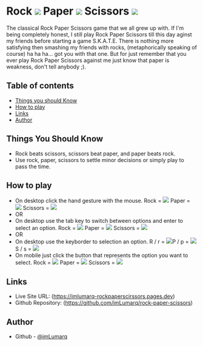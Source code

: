 # Rock <img src="./images/rock.png" max-width="40" max-height="40"> Paper <img src="./images/paper.png" max-width="40" max-height="40"> Scissors <img src="./images/scissors.png" max-width="40" max-height="40">

The classical Rock Paper Scissors game that we all grew up with. If I'm being completely honest, I still play Rock Paper Scissors till this day aginst my friends before starting a game S.K.A.T.E. There is nothing more satisfying then smashing my friends with rocks, (metaphorically speaking of course) ha ha ha... got you with that one. But for just remember that you ever play Rock Paper Scissors against me just know that paper is weakness, don't tell anybody ;).

## Table of contents

-   [Things you should Know](#thinks-you-should-know)
-   [How to play](#how-to-play)
-   [Links](#Links)
-   [Author](#author)
  
## Things You Should Know

-  Rock beats scissors, scissors beat paper, and paper beats rock.
-  Use rock, paper, scissors to settle minor decisions or simply play to pass the time.

## How to play 

-  On desktop click the hand gesture with the mouse. Rock = <img src="./images/rock.png" max-width="40" max-height="40"> Paper = <img src="./images/paper.png" max-width="40" max-height="40"> Scissors = <img src="./images/scissors.png" max-width="40" max-height="40">
-  OR
-  On desktop use the tab key to switch between options and enter to select an option. Rock = <img src="./images/rock.png" max-width="40" max-height="40"> Paper = <img src="./images/paper.png" max-width="40" max-height="40"> Scissors = <img src="./images/scissors.png" max-width="40" max-height="40">
-  OR
-  On desktop use the keyborder to selection an option. R / r = <img src="./images/rock.png" max-width="40" max-height="40">P / p = <img src="./images/paper.png" max-width="40" max-height="40"> S / s = <img src="./images/scissors.png" max-width="40" max-height="40">
-  On mobile just click the button that represents the option you want to select. Rock = <img src="./images/rock.png" max-width="40" max-height="40"> Paper = <img src="./images/paper.png" max-width="40" max-height="40"> Scissors = <img src="./images/scissors.png" max-width="40" max-height="40">

## Links

-   Live Site URL: (https://imlumarq-rockpaperscirssors.pages.dev)
-   Github Repository: (https://github.com/imLumarq/rock-paper-scissors)

## Author

-   Github - [@imLumarq](https://github.com/imLumarq)
